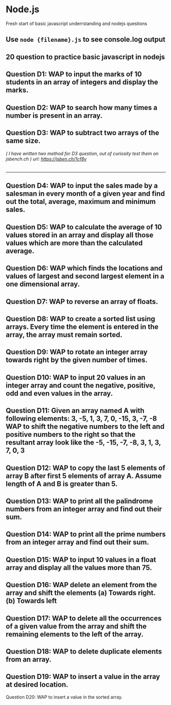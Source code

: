 # Node.js 

Fresh start of basic javascript underrstanding and nodejs questions

## Use `node {filename}.js` to see console.log output

## 20 question to practice basic javascript in nodejs

Question D1: WAP to input the marks of 10 students in an array of integers and display the marks.
-----

Question D2: WAP to search how many times a number is present in an array. 
-----

Question D3: WAP to subtract two arrays of the same size. 
-----
###### ( I have written two method for D3 question, out of curiosity test them on jsbench.ch ) url: https://jsben.ch/1cf8v
-----

Question D4: WAP to input the sales made by a salesman in every month of a given year and find out the total, average, maximum and minimum sales.
-----

Question D5: WAP to calculate the average of 10 values stored in an array and display all those values which are more than the calculated average.
-----
	
Question D6: WAP which finds the locations and values of largest and second largest element in a one dimensional array.
-----

Question D7: WAP to reverse an array of floats.
-----

Question D8: WAP to create a sorted list using arrays. Every time the element is entered in the array, the array must remain sorted.
-----

Question D9: WAP to rotate an integer array towards right by the given number of times.
-----

Question D10: WAP to input 20 values in an integer array and count the negative, positive, odd and even values in the array.
-----
Question D11: Given an array named A with following elements:
	3, -5, 1, 3, 7, 0, -15, 3, -7, -8
	WAP to shift the negative numbers to the left and positive numbers to the right so that the resultant array look like the
	-5, -15, -7, -8, 3, 1, 3, 7,  0, 3
-----

Question D12: WAP to copy the last 5 elements of array B after first 5 elements of array A. Assume length of A and B is greater than 5.
-----

Question D13: WAP to print all the palindrome numbers from an integer array and find out their sum.
-----

Question D14: WAP to print all the prime numbers from an integer array and find out their sum.
-----

Question D15: WAP to input 10 values in a float array and display all the values more than 75.
-----

Question D16: WAP delete an element from the array and shift the elements
(a)	Towards right.
(b)	Towards left
-----

Question D17: WAP to delete all the occurrences of a given value from the array and shift the remaining elements to the left of the array.
-----

Question D18: WAP to delete duplicate elements from an array.
-----

Question D19: WAP to insert a value in the array at desired location.
-----

Question D20: WAP to insert a value in the sorted array.
